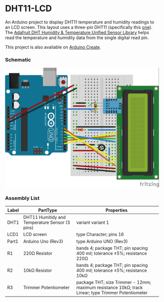 # DHT11-LCD
An Arduino project to display DHT11 temperature and humidity readings to an LCD screen. This layout uses a three-pin DHT11 (specifically this [one](https://www.amazon.com/Phantom-YoYo-compatible-Temperature-Humidity/dp/B00AF22GDC/ref=sr_1_7?ie=UTF8&qid=1495675152&sr=8-7&keywords=dht11)). The [Adafruit DHT Humidity & Temperature Unified Sensor Library](https://github.com/adafruit/DHT-sensor-library) helps read the temperature and humidity data from the single digital read pin.

This project is also available on [Arduino Create](https://create.arduino.cc/editor/jason_bernert/41cfb1a4-993b-4ecd-b690-42b1de2e5e3a/preview).

### Schematic
![Schematic](temp_and_humidity_on_display.jpg)

### Assembly List

Label	        | PartType      | Properties
------------- | ------------- | -------------
DHT1	        | DHT11 Humitidy and Temperature Sensor (3 pins) |	variant variant 1
LCD1	        |	LCD screen	|type Character; pins 16
Part1	        |	Arduino Uno (Rev3)	|type Arduino UNO (Rev3)
R1	          |	220Ω Resistor	| bands 4; package THT; pin spacing 400 mil; tolerance ±5%; resistance 220Ω
R2		        | 10kΩ Resistor	| bands 4; package THT; pin spacing 400 mil; tolerance ±5%; resistance 10kΩ
R3		        | Trimmer Potentiometer	| package THT; size Trimmer - 12mm; maximum resistance 10kΩ; track Linear; type Trimmer Potentiometer
